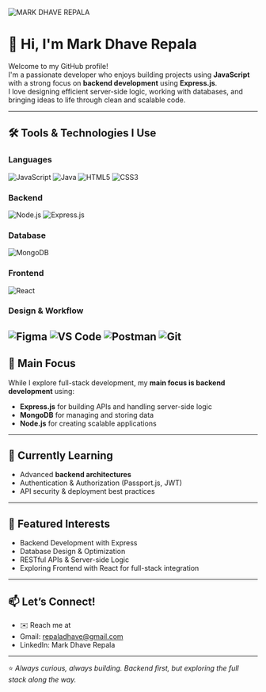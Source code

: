 
![MARK DHAVE REPALA](https://github.com/user-attachments/assets/525037e4-6eb8-43c3-aa07-6682e8e9f6b1)
# 👋 Hi, I'm Mark Dhave Repala

Welcome to my GitHub profile!  
I'm a passionate developer who enjoys building projects using **JavaScript** with a strong focus on **backend development** using **Express.js**.  
I love designing efficient server-side logic, working with databases, and bringing ideas to life through clean and scalable code.

---

## 🛠️ Tools & Technologies I Use

### Languages
![JavaScript](https://img.shields.io/badge/JavaScript-323330?style=for-the-badge&logo=javascript&logoColor=F7DF1E)
![Java](https://img.shields.io/badge/Java-ED8B00?style=for-the-badge&logo=java&logoColor=white)
![HTML5](https://img.shields.io/badge/HTML5-E34F26?style=for-the-badge&logo=html5&logoColor=white)
![CSS3](https://img.shields.io/badge/CSS3-1572B6?style=for-the-badge&logo=css3&logoColor=white)

### Backend
![Node.js](https://img.shields.io/badge/Node.js-43853D?style=for-the-badge&logo=node.js&logoColor=white)
![Express.js](https://img.shields.io/badge/Express.js-404D59?style=for-the-badge)

### Database
![MongoDB](https://img.shields.io/badge/MongoDB-4EA94B?style=for-the-badge&logo=mongodb&logoColor=white)

### Frontend
![React](https://img.shields.io/badge/React-20232A?style=for-the-badge&logo=react&logoColor=61DAFB)

### Design & Workflow
![Figma](https://img.shields.io/badge/Figma-F24E1E?style=for-the-badge&logo=figma&logoColor=white)
![VS Code](https://img.shields.io/badge/VS%20Code-0078d7?style=for-the-badge&logo=visual-studio-code&logoColor=white)
![Postman](https://img.shields.io/badge/Postman-FF6C37?style=for-the-badge&logo=postman&logoColor=white)
![Git](https://img.shields.io/badge/Git-F05032?style=for-the-badge&logo=git&logoColor=white)
---

## 🎯 Main Focus
While I explore full-stack development, my **main focus is backend development** using:
- **Express.js** for building APIs and handling server-side logic  
- **MongoDB** for managing and storing data  
- **Node.js** for creating scalable applications  

---

## 🌱 Currently Learning
- Advanced **backend architectures**  
- Authentication & Authorization (Passport.js, JWT)  
- API security & deployment best practices  

---

## 📌 Featured Interests
- Backend Development with Express  
- Database Design & Optimization  
- RESTful APIs & Server-side Logic  
- Exploring Frontend with React for full-stack integration  

---

## 📫 Let’s Connect! 
- ✉️ Reach me at 
- Gmail: repaladhave@gmail.com  
- LinkedIn: Mark Dhave Repala 
---

⭐️ *Always curious, always building. Backend first, but exploring the full stack along the way.*
